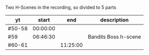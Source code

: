 Two H-Scenes in the recording, so divided to 5 parts

| yt      | start      | end      | description
| ------- | ---        | ---      | --------------
| \#50-58 | 00:00:00   |          |
| \#59    | 06:46:30   |          | Bandits Boss h-scene
| \#60-61 |            | 11:25:00 |

